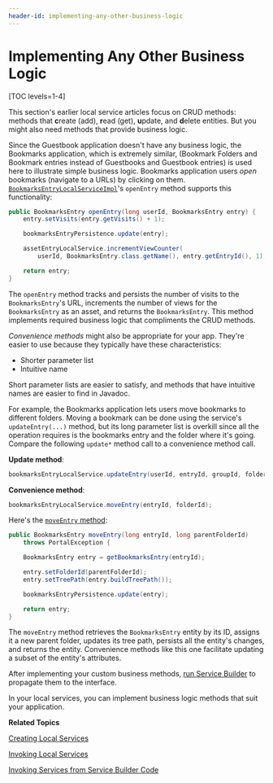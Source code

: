 ```yaml
---
header-id: implementing-any-other-business-logic
---
```


# Implementing Any Other Business Logic

[TOC levels=1-4]

This section's earlier local service articles focus on CRUD methods: methods
that **c**reate (add), **r**ead (get), **u**pdate, and **d**elete entities. But
you might also need methods that provide business logic. 

Since the Guestbook application doesn't have any business logic, the Bookmarks
application, which is extremely similar, (Bookmark Folders and Bookmark entries
instead of Guestbooks and Guestbook entries) is used here to illustrate simple
business logic. Bookmarks application users *open* bookmarks (navigate to a
URLs) by clicking on them. 
[`BookmarksEntryLocalServiceImpl`](https://github.com/liferay/liferay-portal/blob/7.2.x/modules/apps/bookmarks/bookmarks-service/src/main/java/com/liferay/bookmarks/service/impl/BookmarksEntryLocalServiceImpl.java)'s 
`openEntry` method supports this functionality: 

```java
public BookmarksEntry openEntry(long userId, BookmarksEntry entry) {
    entry.setVisits(entry.getVisits() + 1);

    bookmarksEntryPersistence.update(entry);

    assetEntryLocalService.incrementViewCounter(
        userId, BookmarksEntry.class.getName(), entry.getEntryId(), 1);

    return entry;
}
```

The `openEntry` method tracks and persists the number of visits to the
`BookmarksEntry`'s URL, increments the number of views for the `BookmarksEntry`
as an asset, and  returns the `BookmarksEntry`. This method implements required
business logic that compliments the CRUD methods. 

*Convenience methods* might also be appropriate for your app. They're easier to
use because they typically have these characteristics: 

- Shorter parameter list
- Intuitive name

Short parameter lists are easier to satisfy, and methods that have intuitive
names are easier to find in Javadoc.

For example, the Bookmarks application lets users move bookmarks to different
folders. Moving a bookmark can be done using the service's `updateEntry(...)`
method, but its long parameter list is overkill since all the operation requires
is the bookmarks entry and the folder where it's going. Compare the following
`update*` method call to a convenience method call. 

**Update method**:

```java
bookmarksEntryLocalService.updateEntry(userId, entryId, groupId, folderId, name, url, description, serviceContext);
```

**Convenience method**:

```java
bookmarksEntryLocalService.moveEntry(entryId, folderId);
```

Here's the [`moveEntry`
method](https://github.com/liferay/liferay-portal/blob/7.2.x/modules/apps/bookmarks/bookmarks-service/src/main/java/com/liferay/bookmarks/service/impl/BookmarksEntryLocalServiceImpl.java):

```java
public BookmarksEntry moveEntry(long entryId, long parentFolderId)
    throws PortalException {

    BookmarksEntry entry = getBookmarksEntry(entryId);

    entry.setFolderId(parentFolderId);
    entry.setTreePath(entry.buildTreePath());

    bookmarksEntryPersistence.update(entry);

    return entry;
}
```

The `moveEntry` method retrieves the `BookmarksEntry` entity by its ID, assigns
it a new parent folder, updates its tree path, persists all the entity's
changes, and returns the entity. Convenience methods like this one facilitate
updating a subset of the entity's attributes. 

After implementing your custom business methods, 
[run Service Builder](/docs/7-2/appdev/-/knowledge_base/a/running-service-builder)
to propagate them to the interface.

In your local services, you can implement business logic methods that suit your
application. 

**Related Topics**

[Creating Local Services](/docs/7-2/appdev/-/knowledge_base/a/creating-local-services)

[Invoking Local Services](/docs/7-2/appdev/-/knowledge_base/a/invoking-local-services)

[Invoking Services from Service Builder Code](/docs/7-2/appdev/-/knowledge_base/a/invoking-services-from-service-builder-code)

